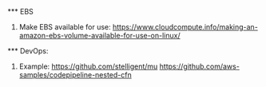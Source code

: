 *** EBS
1. Make EBS available for use: https://www.cloudcompute.info/making-an-amazon-ebs-volume-available-for-use-on-linux/

*** DevOps:
1. Example:
   https://github.com/stelligent/mu
   https://github.com/aws-samples/codepipeline-nested-cfn